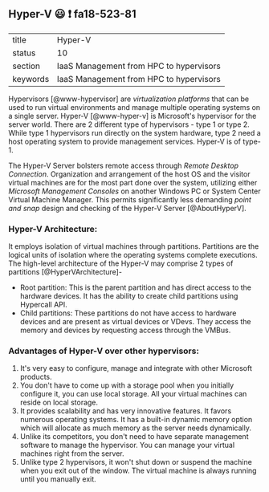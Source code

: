 ## Hyper-V :smiley: :exclamation: fa18-523-81


|          |                                         |
| -------- | --------------------------------------- |
| title    | Hyper-V                                 | 
| status   | 10                                      |
| section  | IaaS Management from HPC to hypervisors |
| keywords | IaaS Management from HPC to hypervisors |
     
Hypervisors [@www-hypervisor] are *virtualization platforms* that can be used to run virtual environments and manage multiple operating systems on a single server. Hyper-V [@www-hyper-v] is Microsoft\'s hypervisor for the server world. There are 2 different type of hypervisors \- type 1 or type 2. While type 1 hypervisors run directly on the system hardware, type 2 need a host operating system to provide management services. Hyper-V is of type-1.

The Hyper-V Server bolsters remote access through *Remote Desktop Connection*. Organization and arrangement of the host OS and the visitor virtual machines are for the most part done over the system, utilizing either *Microsoft Management Consoles* on another Windows PC or System Center Virtual Machine Manager. This permits significantly less demanding *point and snap* design and checking of the Hyper-V Server [@AboutHyperV].

### Hyper-V Architecture:
It employs isolation of virtual machines through partitions. Partitions are the logical units of isolation where the operating systems complete executions. The high-level architecture of the Hyper-V may comprise 2 types of partitions [@HyperVArchitecture]\- 
* Root partition: This is the parent partition and has direct access to the hardware devices. It has the ability to create child partitions using Hypercall API.
* Child partitions: These partitions do not have access to hardware devices and are present as virtual devices or VDevs. They access the memory and devices by requesting access through the VMBus. 

### Advantages of Hyper-V over other hypervisors:
1. It\'s very easy to configure, manage and integrate with other Microsoft products. 
2. You don\'t have to come up with a storage pool when you initially configure it, you can use local storage. All your virtual machines can reside on local storage.
3. It provides scalability and has very innovative features.  It favors numerous operating systems. It has a built-in dynamic memory option which will allocate as much memory as the server needs dynamically.
4. Unlike its competitors, you don\'t need to have separate management software to manage the hypervisor. You can manage your virtual machines right from the server. 
5. Unlike type 2 hypervisors, it won\'t shut down or suspend the machine when you exit out of the window. The virtual machine is always running until you manually exit.


